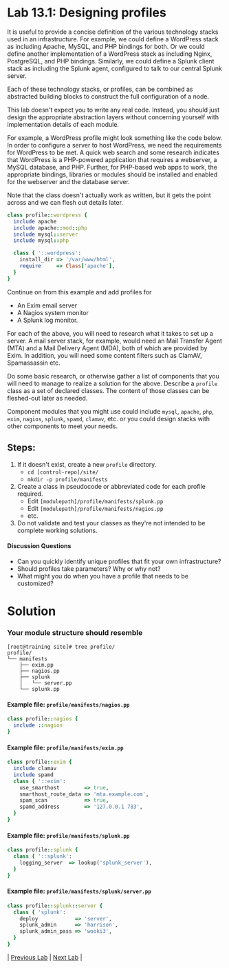 # Lab 13.1: Designing profiles

It is useful to provide a concise definition of the various technology stacks used in an infrastructure. For example, we could define a WordPress stack as including Apache, MySQL, and PHP bindings for both. Or we could define another implementation of a WordPress stack as including Nginx, PostgreSQL, and PHP bindings. Similarly, we could define a Splunk client stack as including the Splunk agent, configured to talk to our central Splunk server.

Each of these technology stacks, or profiles, can be combined as abstracted building blocks to construct the full configuration of a node.

This lab doesn't expect you to write any real code. Instead, you should just design the appropriate abstraction layers without concerning yourself with implementation details of each module.

For example, a WordPress profile might look something like the code below. In order to configure a server to host WordPress, we need the requirements for WordPress to be met. A quick web search and some research indicates that WordPress is a PHP-powered application that requires a webserver, a MySQL database, and PHP. Further, for PHP-based web apps to work, the appropriate bindings, libraries or modules should be installed and enabled for the webserver and the database server.

Note that the class doesn't actually work as written, but it gets the point across and we can flesh out details later.

```ruby
class profile::wordpress {
  include apache
  include apache::mod::php
  include mysql::server
  include mysql::php

  class { '::wordpress':
    install_dir => '/var/www/html',
    require     => Class['apache'],
  }
}
```

Continue on from this example and add profiles for

* An Exim email server
* A Nagios system monitor
* A Splunk log monitor.

For each of the above, you will need to research what it takes to set up a server. A mail server stack, for example, would need an Mail Transfer Agent (MTA) and a Mail Delivery Agent (MDA), both of which are provided by Exim. In addition, you will need some content filters such as ClamAV, Spamassassin etc.

Do some basic research, or otherwise gather a list of components that you will need to manage to realize a solution for the above. Describe a `profile` class as a set of declared classes. The content of those classes can be fleshed-out later as needed.

Component modules that you might use could include `mysql`, `apache`, `php`, `exim`, `nagios`, `splunk`, `spamd`, `clamav`, etc. or you could design stacks with other components to meet your needs.

## Steps:

1. If it doesn't exist, create a new `profile` directory.
    * `cd [control-repo]/site/`
    * `mkdir -p profile/manifests`
1. Create a class in pseudocode or abbreviated code for each profile required.
    * Edit `[modulepath]/profile/manifests/splunk.pp`
    * Edit `[modulepath]/profile/manifests/nagios.pp`
    * etc.
1. Do not validate and test your classes as they're not intended to be complete
   working solutions.

#### Discussion Questions

* Can you quickly identify unique profiles that fit your own infrastructure?
* Should profiles take parameters? Why or why not?
* What might you do when you have a profile that needs to be customized?

# Solution

### Your module structure should resemble

```
[root@training site]# tree profile/
profile/
└── manifests
    ├── exim.pp
    ├── nagios.pp
    ├── splunk
    │   └── server.pp
    └── splunk.pp
```

#### Example file: `profile/manifests/nagios.pp`

```ruby
class profile::nagios {
  include ::nagios
}
```

#### Example file: `profile/manifests/exim.pp`

```ruby
class profile::exim {
  include clamav
  include spamd
  class { '::exim':
    use_smarthost        => true,
    smarthost_route_data => 'mta.example.com',
    spam_scan            => true,
    spamd_address        => '127.0.0.1 783',
  }
}
```

#### Example file: `profile/manifests/splunk.pp`

```ruby
class profile::splunk {
  class { '::splunk':
    logging_server  => lookup('splunk_server'),
  }
}
```

#### Example file: `profile/manifests/splunk/server.pp`

```ruby
class profile::splunk::server {
  class { 'splunk':
    deploy            => 'server',
    splunk_admin      => 'harrison',
    splunk_admin_pass => 'wooki3',
  }
}
```

|  [Previous Lab](../lab-11.1-Configure-hiera)  |  [Next Lab](../lab-13.2-Designing-roles)  |
